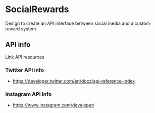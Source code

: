 # SocialRewards

Design to create an API interface between social media and a custom reward system

## API info
Link API resources
### Twitter API info
* https://developer.twitter.com/en/docs/api-reference-index
### Instagram API info
* https://www.instagram.com/developer/
